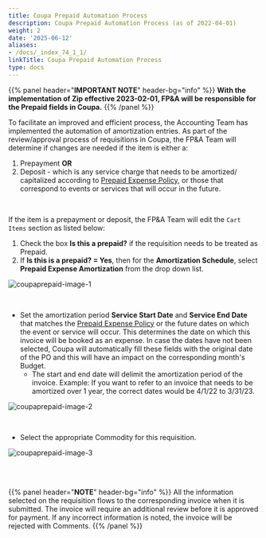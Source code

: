 ```yaml
---
title: Coupa Prepaid Automation Process
description: Coupa Prepaid Automation Process (as of 2022-04-01)
weight: 2
date: '2025-06-12'
aliases:
- /docs/_index_74_1_1/
linkTitle: Coupa Prepaid Automation Process
type: docs
---
```


<link rel="stylesheet" type="text/css" href="/stylesheets/biztech.css" />

{{% panel header="**IMPORTANT NOTE**" header-bg="info" %}}
**With the implementation of Zip effective 2023-02-01, FP&A will be responsible for the Prepaid fields in Coupa.**
{{% /panel %}}

To facilitate an improved and efficient process, the Accounting Team has implemented the automation of amortization entries. As part of the review/approval process of requisitions in Coupa, the FP&A Team will determine if changes are needed if the item is either a:

1. Prepayment **OR**
1. Deposit - which is any service charge that needs to be amortized/ capitalized according to [Prepaid Expense Policy](/handbook/finance/accounting/#prepaid-expense-policy), or those that correspond to events or services that will occur in the future.

<br>

If the item is a prepayment or deposit, the FP&A Team will edit the `Cart Items` section as listed below:

1. Check the box **Is this a prepaid?** if the requisition needs to be treated as Prepaid.
1. If **Is this is a prepaid? = Yes**, then for the **Amortization Schedule**, select **Prepaid Expense Amortization** from the drop down list.

![coupaprepaid-image-1](/images/business-technology/enterprise-applications/guides/coupa-prepaid/coupaprepaid1a.png)

<br>

- Set the amortization period **Service Start Date** and **Service End Date** that matches the [Prepaid Expense Policy](/handbook/finance/accounting/#prepaid-expense-policy) or the future dates on which the event or service will occur. This determines the date on which this invoice will be booked as an expense. In case the dates have not been selected, Coupa will automatically fill these fields with the original date of the PO and this will have an impact on the corresponding month's Budget.
  - The start and end date will delimit the amortization period of the invoice. Example: If you want to refer to an invoice that needs to be amortized over 1 year, the correct dates would be 4/1/22 to 3/31/23.

![coupaprepaid-image-2](/images/business-technology/enterprise-applications/guides/coupa-prepaid/coupaprepaid2a.png)

<br>

- Select the appropriate Commodity for this requisition.

![coupaprepaid-image-3](/images/business-technology/enterprise-applications/guides/coupa-prepaid/coupaprepaid3a.png)

<br>
<br>

{{% panel header="**NOTE**" header-bg="info" %}}
All the information selected on the requisition flows to the corresponding invoice when it is submitted. The invoice will require an additional review before it is approved for payment. If any incorrect information is noted, the invoice will be rejected with Comments.
{{% /panel %}}
